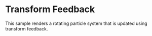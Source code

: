 # Transform Feedback

This sample renders a rotating particle system that is updated using transform
feedback.
